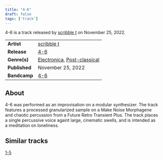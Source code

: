 ```yaml
---
title: "4-6"
draft: false
tags: ['track']
---
```


4-6 is a track released by [scribble t](artists/scribble%20t.md) on November 25, 2022.

|                  |                                                                                  |
| ---------------- | -------------------------------------------------------------------------------- |
| **Artist**       | [scribble t](artists/scribble%20t.md)                                            |
| **Release**      | [4-6](releases/scribble%20t/4-6.md)                                              |
| **Genre(s)**     | [Electronica](genres/Electronica.md), [Post-classical](genres/Post-classical.md) |
| **Published**    | November 25, 2022                                                                |
| **Bandcamp**     | [4-6](https://scribble-t.bandcamp.com/track/4-6)                                 |

## About
4-6 was performed as an improvisation on a modular synthesizer. The track features a processed granularized sample on a Make Noise Morphagene and chaotic percussion from a Future Retro Transient Plus.
The track places a single percussive voice againt large, cinematic swells, and is intended as a meditation on loneliness.

## Similar tracks
[1-5](tracks/scribble%20t/1-5.md)